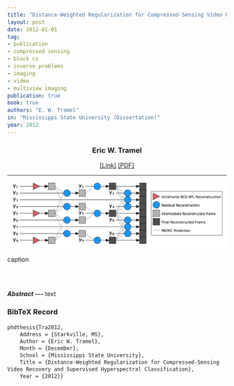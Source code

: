 ```yaml
---
title: "Distance-Weighted Regularization for Compressed-Sensing Video Recovery and Supervised Hyperspectral Classification"
layout: post
date: 2012-01-01
tag: 
- publication
- compressed sensing
- block cs
- inverse problems
- imaging
- video
- multiview imaging
publication: true
book: true
authors: "E. W. Tramel"
in: "Mississippi State University (Dissertation)"
year: 2012
---
```


<div align="center">
<h3>Eric W. Tramel</h3>
<a href="http://">[Link]</a>
<a href="http://">[PDF]</a>
</div>

- - -

![Main Figure](/assets/images/tra2012.png)
<figcaption class="caption">
caption
</figcaption>

<br><br>

***Abstract ---*** text

### BibTeX Record
```
phdthesis{Tra2012,
    Address = {Starkville, MS},
    Author = {Eric W. Tramel},
    Month = {December},
    School = {Mississippi State University},
    Title = {Distance-Weighted Regularization for Compressed-Sensing Video Recovery and Supervised Hyperspectral Classification},
    Year = {2012}}
```
